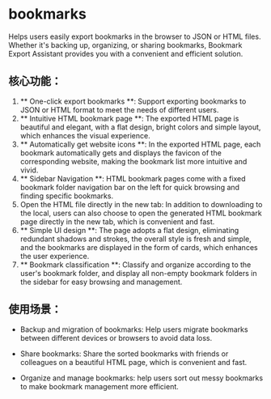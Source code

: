 # bookmarks
Helps users easily export bookmarks in the browser to JSON or HTML files. Whether it's backing up, organizing, or sharing bookmarks, Bookmark Export Assistant provides you with a convenient and efficient solution.


## 核心功能：

1. ** One-click export bookmarks **: Support exporting bookmarks to JSON or HTML format to meet the needs of different users.
2. ** Intuitive HTML bookmark page **: The exported HTML page is beautiful and elegant, with a flat design, bright colors and simple layout, which enhances the visual experience.
3. ** Automatically get website icons **: In the exported HTML page, each bookmark automatically gets and displays the favicon of the corresponding website, making the bookmark list more intuitive and vivid.
4. ** Sidebar Navigation **: HTML bookmark pages come with a fixed bookmark folder navigation bar on the left for quick browsing and finding specific bookmarks.
5. Open the HTML file directly in the new tab: In addition to downloading to the local, users can also choose to open the generated HTML bookmark page directly in the new tab, which is convenient and fast.
6. ** Simple UI design **: The page adopts a flat design, eliminating redundant shadows and strokes, the overall style is fresh and simple, and the bookmarks are displayed in the form of cards, which enhances the user experience.
7. ** Bookmark classification **: Classify and organize according to the user's bookmark folder, and display all non-empty bookmark folders in the sidebar for easy browsing and management.

## 使用场景：

- Backup and migration of bookmarks: Help users migrate bookmarks between different devices or browsers to avoid data loss.

- Share bookmarks: Share the sorted bookmarks with friends or colleagues on a beautiful HTML page, which is convenient and fast.

- Organize and manage bookmarks: help users sort out messy bookmarks to make bookmark management more efficient.


